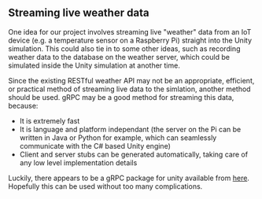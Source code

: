 ## Streaming live weather data

One idea for our project involves streaming live "weather" data from an IoT device (e.g. a temperature sensor on a Raspberry Pi) straight into the Unity simulation. This could also tie in to some other ideas, such as recording weather data to the database on the weather server, which could be simulated inside the Unity simulation at another time.

Since the existing RESTful weather API may not be an appropriate, efficient, or practical method of streaming live data to the simlation, another method should be used. gRPC may be a good method for streaming this data, because:

* It is extremely fast
* It is language and platform independant (the server on the Pi can be written in Java or Python for example, which can seamlessly communicate with the C# based Unity engine)
* Client and server stubs can be generated automatically, taking care of any low level implementation details

Luckily, there appears to be a gRPC package for unity available from [here](https://packages.grpc.io). Hopefully this can be used without too many complications.